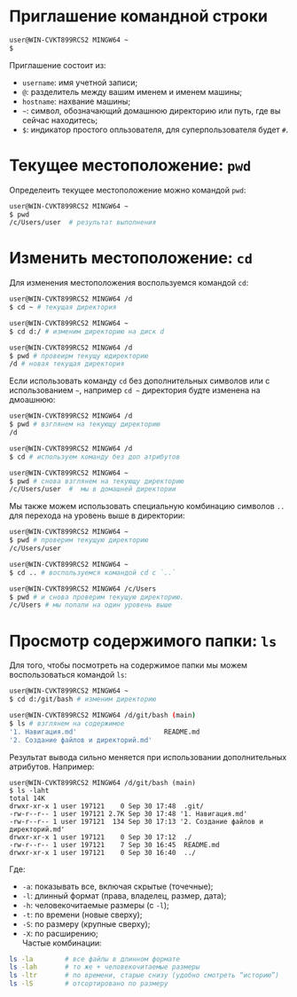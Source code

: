 # Приглашение командной строки

```bash
user@WIN-CVKT899RCS2 MINGW64 ~
$
```
Приглашение состоит из:  
- `username`: имя учетной записи;  
- `@`: разделитель между вашим именем и именем машины;  
- `hostname`: нахвание машины;  
- `~`: символ, обозначающий домашнюю директорию или путь, где вы сейчас находитесь;  
- `$`: индикатор простого опльзователя, для суперпользователя будет `#`.

# Текущее местоположение: `pwd`
Определеить текущее местоположение можно командой `pwd`:
```bash
user@WIN-CVKT899RCS2 MINGW64 ~
$ pwd
/c/Users/user  # результат выполнения
```

# Изменить местоположение: `cd`
Для изменения местоположения воспользуемся командой `cd`:
```bash
user@WIN-CVKT899RCS2 MINGW64 /d
$ cd ~ # текущая директория

user@WIN-CVKT899RCS2 MINGW64 ~
$ cd d:/ # изменим директорию на диск d

user@WIN-CVKT899RCS2 MINGW64 /d
$ pwd # провеирм текущу юдиректорию
/d # новая текущая директория
```
Если использовать команду `cd` без дополнительных символов или с использованием `~`, например `cd ~` директория будте изменена на дмоашнюю:
```bash
user@WIN-CVKT899RCS2 MINGW64 /d
$ pwd # взглянем на текующу директорию
/d

user@WIN-CVKT899RCS2 MINGW64 /d
$ cd # используем команду без доп атрибутов

user@WIN-CVKT899RCS2 MINGW64 ~
$ pwd # снова взглянем на текующу директорию
/c/Users/user  #  мы в домашней директории
```
Мы также можем использовать специальную комбинацию символов `..` для перехода на уровень выше в директории:
```bash
user@WIN-CVKT899RCS2 MINGW64 ~
$ pwd # проверим текущую директорию
/c/Users/user

user@WIN-CVKT899RCS2 MINGW64 ~
$ cd .. # воспользуемся командой cd с `..` 

user@WIN-CVKT899RCS2 MINGW64 /c/Users
$ pwd # и снова проверим текущую директорию. 
/c/Users # мы попали на один уровень выше
```
# Просмотр содержимого папки: `ls`
Для того, чтобы посмотреть на содержимое папки мы можем воспользоваться командой `ls`:
```bash
user@WIN-CVKT899RCS2 MINGW64 ~
$ cd d:/git/bash # изменим директорию

user@WIN-CVKT899RCS2 MINGW64 /d/git/bash (main)
$ ls # взглянем на содержимое
'1. Навигация.md'                      README.md
'2. Создание файлов и директорий.md'

```
Результат вывода сильно меняется при использовании дополнительных атрибутов. Например:
```
user@WIN-CVKT899RCS2 MINGW64 /d/git/bash (main)
$ ls -laht
total 14K
drwxr-xr-x 1 user 197121    0 Sep 30 17:48  .git/
-rw-r--r-- 1 user 197121 2.7K Sep 30 17:48 '1. Навигация.md'
-rw-r--r-- 1 user 197121  134 Sep 30 17:13 '2. Создание файлов и директорий.md'
drwxr-xr-x 1 user 197121    0 Sep 30 17:12  ./
-rw-r--r-- 1 user 197121    7 Sep 30 16:45  README.md
drwxr-xr-x 1 user 197121    0 Sep 30 16:40  ../
```
Где:
- `-a`: показывать все, включая скрытые (точечные);  
- `-l`: длинный формат (права, владелец, размер, дата);  
- `-h`: человекочитаемые размеры (с `-l`);  
- `-t`: по времени (новые сверху);  
- `-S`: по размеру (крупные сверху);  
- `-X`: по расширению;  
Частые комбинации:  
```bash
ls -la        # все файлы в длинном формате
ls -lah       # то же + человекочитаемые размеры
ls -ltr       # по времени, старые снизу (удобно смотреть “историю”)
ls -lS        # отсортировано по размеру
```

